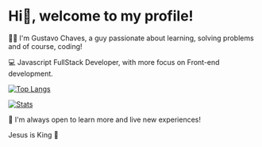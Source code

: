 # Hi👋, welcome to my profile!

🧑🏻 I'm Gustavo Chaves, a guy passionate about learning, solving problems and of course, coding!

💻 Javascript FullStack Developer, with more focus on Front-end development.

[![Top Langs](https://github-readme-stats.vercel.app/api/top-langs/?username=gustavonikov&count_private=true&show_icons=true&theme=cobalt&langs_count=8)](https://github.com/gustavonikov/githubreadme-stats)


[![Stats](https://github-readme-stats.vercel.app/api/?username=gustavonikov&count_private=true&show_icons=true&theme=cobalt)](https://github.com/gustavonikov/github-readme-stats)

📍 I'm always open to learn more and live new experiences!

Jesus is King 👑
